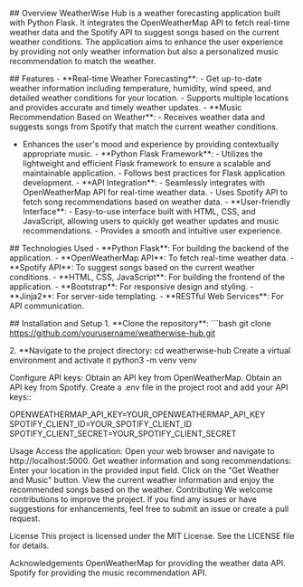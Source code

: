 \## Overview WeatherWise Hub is a weather forecasting application built
with Python Flask. It integrates the OpenWeatherMap API to fetch
real-time weather data and the Spotify API to suggest songs based on the
current weather conditions. The application aims to enhance the user
experience by providing not only weather information but also a
personalized music recommendation to match the weather.

\## Features - \*\*Real-time Weather Forecasting\*\*:  - Get up-to-date
weather information including temperature, humidity, wind speed, and
detailed weather conditions for your location.  - Supports multiple
locations and provides accurate and timely weather updates. - \*\*Music
Recommendation Based on Weather\*\*:  - Receives weather data and
suggests songs from Spotify that match the current weather conditions.
 - Enhances the user\'s mood and experience by providing contextually
appropriate music. - \*\*Python Flask Framework\*\*:  - Utilizes the
lightweight and efficient Flask framework to ensure a scalable and
maintainable application.  - Follows best practices for Flask
application development. - \*\*API Integration\*\*:  - Seamlessly
integrates with OpenWeatherMap API for real-time weather data.  - Uses
Spotify API to fetch song recommendations based on weather data. -
\*\*User-friendly Interface\*\*:  - Easy-to-use interface built with
HTML, CSS, and JavaScript, allowing users to quickly get weather updates
and music recommendations.  - Provides a smooth and intuitive user
experience.

\## Technologies Used - \*\*Python Flask\*\*: For building the backend
of the application. - \*\*OpenWeatherMap API\*\*: To fetch real-time
weather data. - \*\*Spotify API\*\*: To suggest songs based on the
current weather conditions. - \*\*HTML, CSS, JavaScript\*\*: For
building the frontend of the application. - \*\*Bootstrap\*\*: For
responsive design and styling. - \*\*Jinja2\*\*: For server-side
templating. - \*\*RESTful Web Services\*\*: For API communication.

\## Installation and Setup 1. \*\*Clone the repository\*\*: \`\`\`bash
git clone https://github.com/yourusername/weatherwise-hub.git

2\. \*\*Navigate to the project directory: cd weatherwise-hub Create a
virtual environment and activate it python3 -m venv venv

Configure API keys: Obtain an API key from OpenWeatherMap. Obtain an API
key from Spotify. Create a .env file in the project root and add your
API keys::

OPENWEATHERMAP_API_KEY=YOUR_OPENWEATHERMAP_API_KEY
SPOTIFY_CLIENT_ID=YOUR_SPOTIFY_CLIENT_ID
SPOTIFY_CLIENT_SECRET=YOUR_SPOTIFY_CLIENT_SECRET

Usage Access the application: Open your web browser and navigate to
http://localhost:5000. Get weather information and song recommendations:
Enter your location in the provided input field. Click on the \"Get
Weather and Music\" button. View the current weather information and
enjoy the recommended songs based on the weather. Contributing We
welcome contributions to improve the project. If you find any issues or
have suggestions for enhancements, feel free to submit an issue or
create a pull request.

License This project is licensed under the MIT License. See the LICENSE
file for details.

Acknowledgements OpenWeatherMap for providing the weather data API.
Spotify for providing the music recommendation API.
